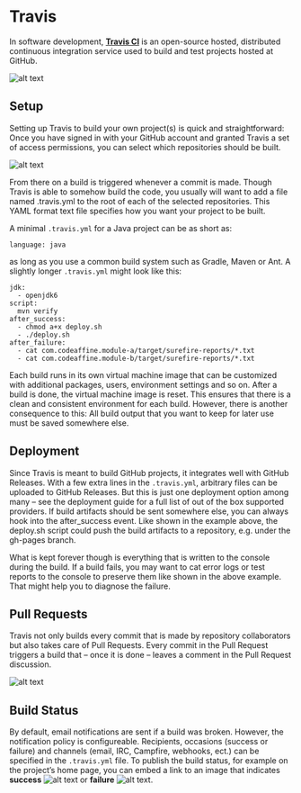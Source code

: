 # Travis

In software development, [**Travis CI**](https://travis-ci.org/) is an open-source hosted, distributed continuous integration service used to build and test projects hosted at GitHub.

![alt text](/assets/travis-logo.png "travis logo")

## Setup

Setting up Travis to build your own project(s) is quick and straightforward: Once you have signed in with your GitHub account and granted Travis a set of access permissions, you can select which repositories should be built.

![alt text](/assets/travis-app-access.png "travis app access")

From there on a build is triggered whenever a commit is made. Though Travis is able to somehow build the code, you usually will want to add a file named .travis.yml to the root of each of the selected repositories. This YAML format text file specifies how you want your project to be built.

A minimal `.travis.yml` for a Java project can be as short as:

    language: java

as long as you use a common build system such as Gradle, Maven or Ant. A slightly longer `.travis.yml` might look like this:

    jdk:
      - openjdk6
    script:
      mvn verify
    after_success:
      - chmod a+x deploy.sh
      - ./deploy.sh
    after_failure:
      - cat com.codeaffine.module-a/target/surefire-reports/*.txt
      - cat com.codeaffine.module-b/target/surefire-reports/*.txt

Each build runs in its own virtual machine image that can be customized with additional packages, users, environment settings and so on. After a build is done, the virtual machine image is reset. This ensures that there is a clean and consistent environment for each build. However, there is another consequence to this: All build output that you want to keep for later use must be saved somewhere else.

## Deployment

Since Travis is meant to build GitHub projects, it integrates well with GitHub Releases. With a few extra lines in the `.travis.yml`, arbitrary files can be uploaded to GitHub Releases. But this is just one deployment option among many – see the deployment guide for a full list of out of the box supported providers. If build artifacts should be sent somewhere else, you can always hook into the after_success event. Like shown in the example above, the deploy.sh script could push the build artifacts to a repository, e.g. under the gh-pages branch.

What is kept forever though is everything that is written to the console during the build. If a build fails, you may want to cat error logs or test reports to the console to preserve them like shown in the above example. That might help you to diagnose the failure.

## Pull Requests

Travis not only builds every commit that is made by repository collaborators but also takes care of Pull Requests. Every commit in the Pull Request triggers a build that – once it is done – leaves a comment in the Pull Request discussion.

![alt text](/assets/travis-merge-pull-request.png "travis merge pull request") 

## Build Status

By default, email notifications are sent if a build was broken. However, the notification policy is configureable. Recipients, occasions (success or failure) and channels (email, IRC, Campfire, webhooks, ect.) can be specified in the `.travis.yml` file. To publish the build status, for example on the project’s home page, you can embed a link to an image that indicates **success** ![alt text](/assets/travis-build-passing.png "travis build pussing") or **failure** ![alt text](/assets/travis-build-failing.png "travis build failing").

